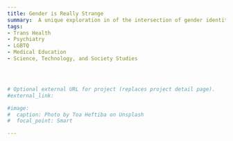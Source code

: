 ```yaml
---
title: Gender is Really Strange 
summary:  A unique exploration in of the intersection of gender identity and sex and their inherent messiness; graphic novel in contract with Jessica Kingsley Publishers, as part of the ...is really strange series
tags:
- Trans Health
- Psychiatry
- LGBTQ
- Medical Education
- Science, Technology, and Society Studies




# Optional external URL for project (replaces project detail page).
#external_link: 

#image:
#  caption: Photo by Toa Heftiba on Unsplash
#  focal_point: Smart

---
```

